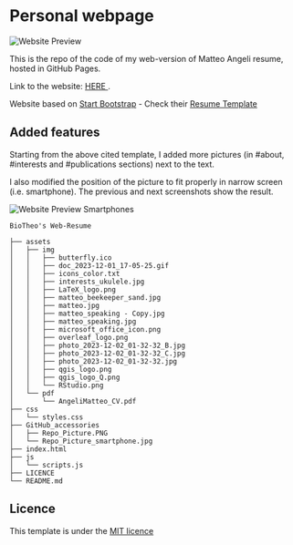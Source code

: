 # Personal webpage
![Website Preview](https://github.com/biotheo/biotheo.github.io/blob/main/GitHub_accessories/Repo_Picture.PNG)


This is the repo of the code of my web-version of Matteo Angeli resume, hosted in GitHub Pages.

Link to the website: <a href="https://biotheo.github.io"> HERE </a>.

Website based on <a href="https://startbootstrap.com">Start Bootstrap</a> - Check their <a href="https://github.com/StartBootstrap/startbootstrap-resume">Resume Template</a>

## Added features

Starting from the above cited template, I added more pictures (in #about, #interests and #publications sections) next to the text. 

I also modified the position of the picture to fit properly in narrow screen (i.e. smartphone). The previous and next screenshots show the result.

![Website Preview Smartphones](https://github.com/biotheo/biotheo.github.io/blob/main/GitHub_accessories/Repo_Picture_smartphone.jpg)

```
BioTheo's Web-Resume

├── assets
│   ├── img
│   │   ├── butterfly.ico
│   │   ├── doc_2023-12-01_17-05-25.gif
│   │   ├── icons_color.txt
│   │   ├── interests_ukulele.jpg
│   │   ├── LaTeX_logo.png
│   │   ├── matteo_beekeeper_sand.jpg
│   │   ├── matteo.jpg
│   │   ├── matteo_speaking - Copy.jpg
│   │   ├── matteo_speaking.jpg
│   │   ├── microsoft_office_icon.png
│   │   ├── overleaf_logo.png
│   │   ├── photo_2023-12-02_01-32-32_B.jpg
│   │   ├── photo_2023-12-02_01-32-32_C.jpg
│   │   ├── photo_2023-12-02_01-32-32.jpg
│   │   ├── qgis_logo.png
│   │   ├── qgis_logo_Q.png
│   │   └── RStudio.png
│   └── pdf
│       └── AngeliMatteo_CV.pdf
├── css
│   └── styles.css
├── GitHub_accessories
│   ├── Repo_Picture.PNG
│   └── Repo_Picture_smartphone.jpg
├── index.html
├── js
│   └── scripts.js
├── LICENCE
└── README.md

```

## Licence
This template is under the <a href="https://github.com/biotheo/biotheo.github.io/blob/main/LICENCE">MIT licence</a>
